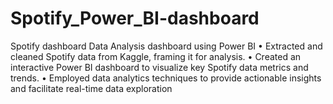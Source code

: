 # Spotify_Power_BI-dashboard
Spotify dashboard Data Analysis dashboard using Power BI • Extracted and cleaned Spotify data from Kaggle, framing it for analysis. • Created an interactive Power BI dashboard to visualize key Spotify data metrics and trends. • Employed data analytics techniques to provide actionable insights and facilitate real-time data exploration
